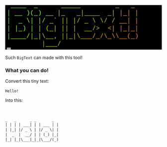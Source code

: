 <img src="https://raw.githubusercontent.com/Abdulhadi5692HDI/BIGTEXT/gh-pages/20211024_115649.jpg" alt="Logo" />

Such ```BigText``` can made with this tool!


### What you can do!
Convert this tiny text:


```Hello!```


Into this:

```


_   _      _ _       _
| | | | ___| | | ___ | |
| |_| |/ _ \ | |/ _ \| |
|  _  |  __/ | | (_) |_|
|_| |_|\___|_|_|\___/(_)



```
